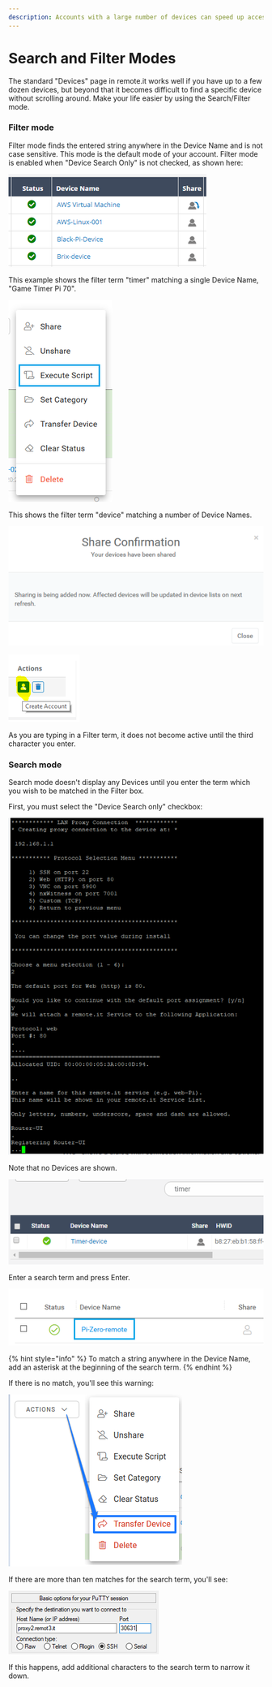 ```yaml
---
description: Accounts with a large number of devices can speed up access using this mode
---
```


# Search and Filter Modes

The standard "Devices" page in remote.it works well if you have up to a few dozen devices, but beyond that it becomes difficult to find a specific device without scrolling around.  Make your life easier by using the Search/Filter mode.

### Filter mode

Filter mode finds the entered string anywhere in the Device Name and is not case sensitive.  This mode is the default mode of your account.   Filter mode is enabled when "Device Search Only" is not checked, as shown here:

![](../../../.gitbook/assets/image%20%28258%29.png)

This example shows the filter term "timer" matching a single Device Name, "Game Timer Pi 70".

![](../../../.gitbook/assets/image%20%28435%29.png)

This shows the filter term "device" matching a number of Device Names.

![](../../../.gitbook/assets/image%20%28311%29.png)

![](../../../.gitbook/assets/image%20%2859%29.png)

As you are typing in a Filter term, it does not become active until the third character you enter.

### Search mode

Search mode doesn't display any Devices until you enter the term which you wish to be matched in the Filter box.

First, you must select the "Device Search only" checkbox:

![](../../../.gitbook/assets/image%20%28373%29.png)

Note that no Devices are shown.

![](../../../.gitbook/assets/image%20%28158%29.png)

Enter a search term and press Enter.  

![](../../../.gitbook/assets/image%20%28367%29.png)

{% hint style="info" %}
To match a string anywhere in the Device Name, add an asterisk at the beginning of the search term.
{% endhint %}

If there is no match, you'll see this warning:

![](../../../.gitbook/assets/image%20%28172%29.png)

If there are more than ten matches for the search term, you'll see:

![](../../../.gitbook/assets/image%20%2845%29.png)

If this happens, add additional characters to the search term to narrow it down.

